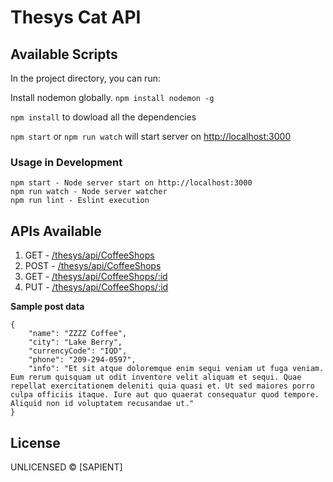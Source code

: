# Thesys Cat API

## Available Scripts
In the project directory, you can run:

Install nodemon globally. `npm install nodemon -g`

`npm install` to dowload all the dependencies

`npm start` or `npm run watch` will start server on [http://localhost:3000](http://localhost:3000)

### Usage in Development

    npm start - Node server start on http://localhost:3000
    npm run watch - Node server watcher
    npm run lint - Eslint execution
    
## APIs Available
   1. GET - [/thesys/api/CoffeeShops](http://localhost:3000/thesys/api/CoffeeShops)
   2. POST - [/thesys/api/CoffeeShops](http://localhost:3000/thesys/api/CoffeeShops)
   3. GET - [/thesys/api/CoffeeShops/:id](http://localhost:3000/thesys/api/CoffeeShops/3bf4b8eae5674a4e853ced241e832016)
   4. PUT - [/thesys/api/CoffeeShops/:id](http://localhost:3000/thesys/api/CoffeeShops/3bf4b8eae5674a4e853ced241e832016)

**Sample post data**

```
{
    "name": "ZZZZ Coffee",
    "city": "Lake Berry",
    "currencyCode": "IQD",
    "phone": "209-294-0597",
    "info": "Et sit atque doloremque enim sequi veniam ut fuga veniam. Eum rerum quisquam ut odit inventore velit aliquam et sequi. Quae repellat exercitationem deleniti quia quasi et. Ut sed maiores porro culpa officiis itaque. Iure aut quo quaerat consequatur quod tempore. Aliquid non id voluptatem recusandae ut."
}
```

## License

UNLICENSED © [SAPIENT]
